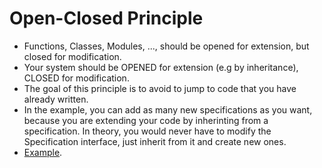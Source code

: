 # Open-Closed Principle

* Functions, Classes, Modules, ..., should be opened for extension, but closed for modification.
* Your system should be OPENED for extension (e.g by inheritance), CLOSED for modification.
* The goal of this principle is to avoid to jump to code that you have already written.
* In the example, you can add as many new specifications as you want, because you are extending your code by inherinting from a specification. In theory, you would never have to modify the Specification interface, just inherit from it and create new ones.
* [Example](ocp_with_specification_pattern.cpp).
